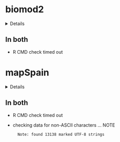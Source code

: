# biomod2

<details>

* Version: 4.2-2
* GitHub: https://github.com/biomodhub/biomod2
* Source code: https://github.com/cran/biomod2
* Date/Publication: 2023-01-16 19:20:14 UTC
* Number of recursive dependencies: 223

Run `revdepcheck::revdep_details(, "biomod2")` for more info

</details>

## In both

*   R CMD check timed out
    

# mapSpain

<details>

* Version: 0.7.0
* GitHub: https://github.com/rOpenSpain/mapSpain
* Source code: https://github.com/cran/mapSpain
* Date/Publication: 2022-12-22 21:40:02 UTC
* Number of recursive dependencies: 104

Run `revdepcheck::revdep_details(, "mapSpain")` for more info

</details>

## In both

*   R CMD check timed out
    

*   checking data for non-ASCII characters ... NOTE
    ```
      Note: found 13138 marked UTF-8 strings
    ```

